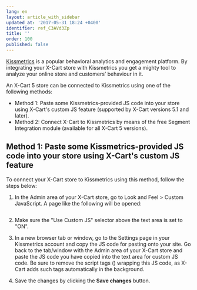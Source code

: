 ```yaml
---
lang: en
layout: article_with_sidebar
updated_at: '2017-05-31 18:24 +0400'
identifier: ref_C3AVd3Zp
title: ''
order: 100
published: false
---
```

[Kissmetrics](https://www.kissmetrics.com/) is a popular behavioral analytics and engagement platform. By integrating your X-Cart store with Kissmetrics you get a mighty tool to analyze your online store and customers’ behaviour in it.

An X-Cart 5 store can be connected to Kissmetrics using one of the following methods:
   
   * Method 1: Paste some Kissmetrics-provided JS code into your store using X-Cart's custom JS feature (supported by X-Cart versions 5.1 and later). 
   * Method 2: Connect X-Cart to Kissmetrics by means of the free Segment Integration module (available for all X-Cart 5 versions).

## Method 1: Paste some Kissmetrics-provided JS code into your store using X-Cart's custom JS feature

To connect your X-Cart store to Kissmetrics using this method, follow the steps below:

   1.  In the Admin area of your X-Cart store, go to Look and Feel > Custom JavaScript. A page like the following will be opened:
   <img>
    
   2.  Make sure the "Use Custom JS" selector above the text area is set to "ON". 
    
   3. In a new browser tab or window, go to the Settings page in your Kissmetrics account and copy the JS code for pasting onto your site. Go back to the tab/window with the Admin area of your X-Cart store and paste the JS code you have copied into the text area for custom JS code. Be sure to remove the script tags (<script type="text/javascript"> and </script>) wrapping this JS code, as X-Cart adds such tags automatically in the background. 
    
   4. Save the changes by clicking the **Save changes** button.

   


